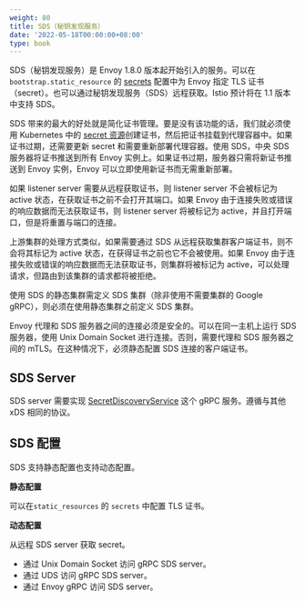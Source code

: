 ```yaml
---
weight: 80
title: SDS（秘钥发现服务）
date: '2022-05-18T00:00:00+08:00'
type: book
---
```


SDS（秘钥发现服务）是 Envoy 1.8.0 版本起开始引入的服务。可以在 `bootstrap.static_resource` 的 [secrets](https://www.envoyproxy.io/docs/envoy/latest/api-v2/config/bootstrap/v2/bootstrap.proto#envoy-api-field-config-bootstrap-v2-bootstrap-staticresources-secrets) 配置中为 Envoy 指定 TLS 证书（secret）。也可以通过秘钥发现服务（SDS）远程获取。Istio 预计将在 1.1 版本中支持 SDS。

SDS 带来的最大的好处就是简化证书管理。要是没有该功能的话，我们就必须使用 Kubernetes 中的 [secret 资源](https://jimmysong.io/kubernetes-handbook/concepts/secret.html)创建证书，然后把证书挂载到代理容器中。如果证书过期，还需要更新 secret 和需要重新部署代理容器。使用 SDS，中央 SDS 服务器将证书推送到所有 Envoy 实例上。如果证书过期，服务器只需将新证书推送到 Envoy 实例，Envoy 可以立即使用新证书而无需重新部署。

如果 listener server 需要从远程获取证书，则 listener server 不会被标记为 active 状态，在获取证书之前不会打开其端口。如果 Envoy 由于连接失败或错误的响应数据而无法获取证书，则 listener  server 将被标记为 active，并且打开端口，但是将重置与端口的连接。

上游集群的处理方式类似，如果需要通过 SDS 从远程获取集群客户端证书，则不会将其标记为 active 状态，在获得证书之前也它不会被使用。如果 Envoy 由于连接失败或错误的响应数据而无法获取证书，则集群将被标记为 active，可以处理请求，但路由到该集群的请求都将被拒绝。

使用 SDS 的静态集群需定义 SDS 集群（除非使用不需要集群的 Google gRPC），则必须在使用静态集群之前定义 SDS 集群。

Envoy 代理和 SDS 服务器之间的连接必须是安全的。可以在同一主机上运行 SDS 服务器，使用 Unix Domain Socket 进行连接。否则，需要代理和 SDS 服务器之间的 mTLS。在这种情况下，必须静态配置 SDS 连接的客户端证书。

## SDS Server

SDS server 需要实现 [SecretDiscoveryService](https://github.com/envoyproxy/envoy/blob/main/api/envoy/service/discovery/v2/sds.proto) 这个 gRPC 服务。遵循与其他 xDS 相同的协议。

## SDS 配置

SDS 支持静态配置也支持动态配置。

**静态配置**

可以在`static_resources`  的 `secrets` 中配置 TLS 证书。

**动态配置**

从远程 SDS server 获取 secret。

- 通过 Unix Domain Socket 访问 gRPC SDS server。
- 通过 UDS 访问 gRPC SDS server。
- 通过 Envoy gRPC 访问 SDS server。
